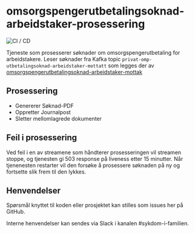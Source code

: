 # omsorgspengerutbetalingsoknad-arbeidstaker-prosessering
![CI / CD](https://github.com/navikt/omsorgspengerutbetalingsoknad-arbeidstaker-prosessering/workflows/CI%20/%20CD/badge.svg)

Tjeneste som prosesserer søknader om omsorgspengerutbetaling for arbeidstakere.
Leser søknader fra Kafka topic `privat-omp-utbetalingsoknad-arbeidstaker-mottatt` som legges der av [omsorgspengerutbetalingsoknad-arbeidstaker-mottak](https://github.com/navikt/omsorgspengerutbetalingsoknad-arbeidstaker-mottak)

## Prosessering
- Genererer Søknad-PDF
- Oppretter Journalpost
- Sletter mellomlagrede dokumenter

## Feil i prosessering
Ved feil i en av streamene som håndterer prosesseringen vil streamen stoppe, og tjenesten gi 503 response på liveness etter 15 minutter.
Når tjenenesten restarter vil den forsøke å prosessere søknaden på ny og fortsette slik frem til den lykkes.

## Henvendelser
Spørsmål knyttet til koden eller prosjektet kan stilles som issues her på GitHub.

Interne henvendelser kan sendes via Slack i kanalen #sykdom-i-familien.
